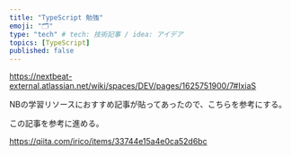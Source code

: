 ```yaml
---
title: "TypeScript 勉強"
emoji: "🗂"
type: "tech" # tech: 技術記事 / idea: アイデア
topics: [TypeScript]
published: false
---
```


https://nextbeat-external.atlassian.net/wiki/spaces/DEV/pages/1625751900/7#IxiaS

NBの学習リソースにおすすめ記事が貼ってあったので、こちらを参考にする。

この記事を参考に進める。

https://qiita.com/irico/items/33744e15a4e0ca52d6bc

